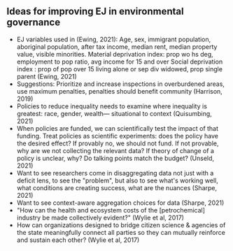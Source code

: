 ## Ideas for improving EJ in environmental governance
* EJ variables used in (Ewing, 2021): Age, sex, immigrant population, aboriginal population, after tax income, median rent, median property value, visible minorities. Material deprivation index: prop wo hs deg, employment to pop ratio, avg income for 15 and over Social deprivation index : prop of pop over 15 living alone or sep div widowed, prop single parent (Ewing, 2021)
* Suggestions: Prioritize and increase inspections in overburdened areas, use maximum penalties, penalties should benefit community (Harrison, 2019)
* Policies to reduce inequality needs to examine where inequality is greatest: race, gender, wealth— situational to context (Quisumbing, 2021)
* When policies are funded, we can scientifically test the impact of that funding. Treat policies as scientific experiments: does the policy have the desired effect? If provably no, we should not fund. If not provable, why are we not collecting the relevant data? If theory of change of a policy is unclear, why? Do talking points match the budget? (Unseld, 2021)
* Want to see researchers come in disaggregating data not just with a deficit lens, to see the "problem", but also to see what's working well, what conditions are creating success, what are the nuances (Sharpe, 2021)
* Want to see context-aware aggregation choices for data (Sharpe, 2021)
* "How can the health and ecosystem costs of the [petrochemical] industry be made collectively evident?" (Wylie et al, 2017)
* How can organizations designed to bridge citizen science & agencies of the state meaningfully connect all parties so they can mutually reinforce and sustain each other? (Wylie et al, 2017)
